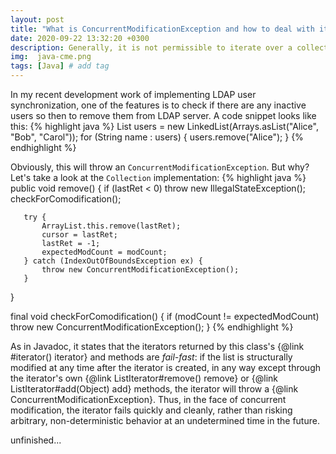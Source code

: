 ```yaml
---
layout: post
title: "What is ConcurrentModificationException and how to deal with it."
date: 2020-09-22 13:32:20 +0300
description: Generally, it is not permissible to iterate over a collection and perform modification on it at the same time. But with iterator, we can find a work around.
img:  java-cme.png
tags: [Java] # add tag
---
```

In my recent development work of implementing LDAP user synchronization, one of the features is to check if there are any inactive users so then to remove them from LDAP server. A code snippet looks like this:
{% highlight java %}
    List<String> users = new LinkedList<String>(Arrays.asList("Alice", "Bob", "Carol"));
    for (String name : users) {
        users.remove("Alice");
    }
{% endhighlight %}

Obviously, this will throw an `ConcurrentModificationException`. But why? Let's take a look at the `Collection` implementation:
{% highlight java %}
   public void remove() {
       if (lastRet < 0)
           throw new IllegalStateException();
       checkForComodification();

       try {
           ArrayList.this.remove(lastRet);
           cursor = lastRet;
           lastRet = -1;
           expectedModCount = modCount;
       } catch (IndexOutOfBoundsException ex) {
           throw new ConcurrentModificationException();
       }
   }

   final void checkForComodification() {
       if (modCount != expectedModCount)
           throw new ConcurrentModificationException();
   }
{% endhighlight %}

As in Javadoc, it states that the iterators returned by this class's {@link #iterator() iterator} and methods are <em>fail-fast</em>: if the list is structurally modified at any time after the iterator is created, in any way except through the iterator's own {@link ListIterator#remove() remove} or {@link ListIterator#add(Object) add} methods, the iterator will throw a {@link ConcurrentModificationException}.  Thus, in the face of concurrent modification, the iterator fails quickly and cleanly, rather than risking arbitrary, non-deterministic behavior at an undetermined time in the future.


unfinished...

